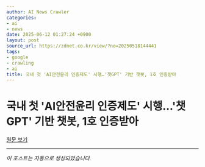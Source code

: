 ```yaml
---
author: AI News Crawler
categories:
- ai
- news
date: 2025-06-12 01:27:24 +0900
layout: post
source_url: https://zdnet.co.kr/view/?no=20250518144441
tags:
- google
- crawling
- ai
title: 국내 첫 'AI안전윤리 인증제도' 시행…'챗GPT' 기반 챗봇, 1호 인증받아
---
```


# 국내 첫 'AI안전윤리 인증제도' 시행…'챗GPT' 기반 챗봇, 1호 인증받아

[원문 보기](https://zdnet.co.kr/view/?no=20250518144441)

---
*이 포스트는 자동으로 생성되었습니다.*
